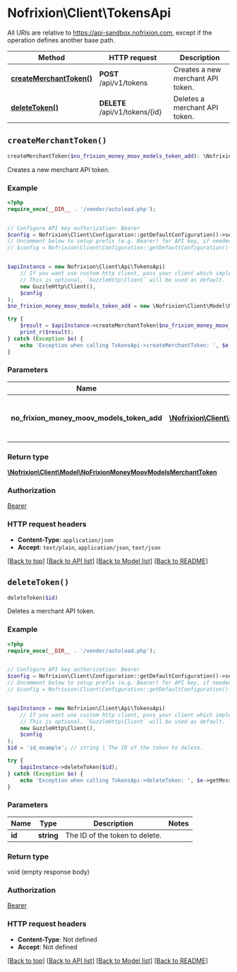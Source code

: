 # Nofrixion\Client\TokensApi

All URIs are relative to https://api-sandbox.nofrixion.com, except if the operation defines another base path.

| Method | HTTP request | Description |
| ------------- | ------------- | ------------- |
| [**createMerchantToken()**](TokensApi.md#createMerchantToken) | **POST** /api/v1/tokens | Creates a new merchant API token. |
| [**deleteToken()**](TokensApi.md#deleteToken) | **DELETE** /api/v1/tokens/{id} | Deletes a merchant API token. |


## `createMerchantToken()`

```php
createMerchantToken($no_frixion_money_moov_models_token_add): \Nofrixion\Client\Model\NoFrixionMoneyMoovModelsMerchantToken
```

Creates a new merchant API token.

### Example

```php
<?php
require_once(__DIR__ . '/vendor/autoload.php');


// Configure API key authorization: Bearer
$config = Nofrixion\Client\Configuration::getDefaultConfiguration()->setApiKey('Authorization', 'YOUR_API_KEY');
// Uncomment below to setup prefix (e.g. Bearer) for API key, if needed
// $config = Nofrixion\Client\Configuration::getDefaultConfiguration()->setApiKeyPrefix('Authorization', 'Bearer');


$apiInstance = new Nofrixion\Client\Api\TokensApi(
    // If you want use custom http client, pass your client which implements `GuzzleHttp\ClientInterface`.
    // This is optional, `GuzzleHttp\Client` will be used as default.
    new GuzzleHttp\Client(),
    $config
);
$no_frixion_money_moov_models_token_add = new \Nofrixion\Client\Model\NoFrixionMoneyMoovModelsTokenAdd(); // \Nofrixion\Client\Model\NoFrixionMoneyMoovModelsTokenAdd | The details of the merchant token to add.

try {
    $result = $apiInstance->createMerchantToken($no_frixion_money_moov_models_token_add);
    print_r($result);
} catch (Exception $e) {
    echo 'Exception when calling TokensApi->createMerchantToken: ', $e->getMessage(), PHP_EOL;
}
```

### Parameters

| Name | Type | Description  | Notes |
| ------------- | ------------- | ------------- | ------------- |
| **no_frixion_money_moov_models_token_add** | [**\Nofrixion\Client\Model\NoFrixionMoneyMoovModelsTokenAdd**](../Model/NoFrixionMoneyMoovModelsTokenAdd.md)| The details of the merchant token to add. | [optional] |

### Return type

[**\Nofrixion\Client\Model\NoFrixionMoneyMoovModelsMerchantToken**](../Model/NoFrixionMoneyMoovModelsMerchantToken.md)

### Authorization

[Bearer](../../README.md#Bearer)

### HTTP request headers

- **Content-Type**: `application/json`
- **Accept**: `text/plain`, `application/json`, `text/json`

[[Back to top]](#) [[Back to API list]](../../README.md#endpoints)
[[Back to Model list]](../../README.md#models)
[[Back to README]](../../README.md)

## `deleteToken()`

```php
deleteToken($id)
```

Deletes a merchant API token.

### Example

```php
<?php
require_once(__DIR__ . '/vendor/autoload.php');


// Configure API key authorization: Bearer
$config = Nofrixion\Client\Configuration::getDefaultConfiguration()->setApiKey('Authorization', 'YOUR_API_KEY');
// Uncomment below to setup prefix (e.g. Bearer) for API key, if needed
// $config = Nofrixion\Client\Configuration::getDefaultConfiguration()->setApiKeyPrefix('Authorization', 'Bearer');


$apiInstance = new Nofrixion\Client\Api\TokensApi(
    // If you want use custom http client, pass your client which implements `GuzzleHttp\ClientInterface`.
    // This is optional, `GuzzleHttp\Client` will be used as default.
    new GuzzleHttp\Client(),
    $config
);
$id = 'id_example'; // string | The ID of the token to delete.

try {
    $apiInstance->deleteToken($id);
} catch (Exception $e) {
    echo 'Exception when calling TokensApi->deleteToken: ', $e->getMessage(), PHP_EOL;
}
```

### Parameters

| Name | Type | Description  | Notes |
| ------------- | ------------- | ------------- | ------------- |
| **id** | **string**| The ID of the token to delete. | |

### Return type

void (empty response body)

### Authorization

[Bearer](../../README.md#Bearer)

### HTTP request headers

- **Content-Type**: Not defined
- **Accept**: Not defined

[[Back to top]](#) [[Back to API list]](../../README.md#endpoints)
[[Back to Model list]](../../README.md#models)
[[Back to README]](../../README.md)
